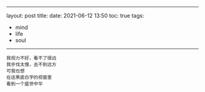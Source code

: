 <!--
 * @Author: Ron
 * @LastEditors: Ron
 * @FilePath: \Ron2014.github.io\_posts\2021-06-12-diary.md
-->
---
layout: post
title: 
date: 2021-06-12 13:50
toc: true
tags:
 - mind
 - life
 - soul
---

```
我视力不好，看不了很远
我步伐太慢，去不到远方
可我也想
在这黑底白字的视窗里
看到一个盛世中华
```
